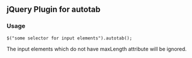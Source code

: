 ## jQuery Plugin for autotab

### Usage

    $("some selector for input elements").autotab();

The input elements which do not have maxLength attribute will be ignored.

